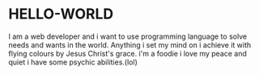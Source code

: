 # HELLO-WORLD
I am a web developer and i want to use programming language to solve needs and wants in the world.
Anything i set my mind on i achieve it with flying colours by Jesus Christ's grace.
i'm a foodie
i love my peace and quiet
i have some psychic abilities.(lol)
